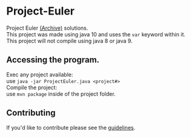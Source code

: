 # Project-Euler
Project Euler [(Archive)](https://projecteuler.net/archives) solutions.
<br>
This project was made using java 10 and uses the `var` keyword within it.
<br>
This project will not compile using java 8 or java 9.

## Accessing the program.
Exec any project available:
<br />
use `java -jar ProjectEuler.java <project#>`
<br />
Compile the project:
<br />
use `mvn package` inside of the project folder.

## Contributing
If you'd like to contribute please see the [guidelines](https://github.com/CoreyShupe/Project-Euler/blob/master/CONTRIBUTING.md).
